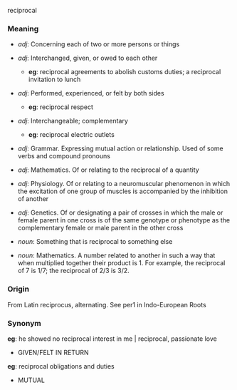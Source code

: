 reciprocal
### Meaning
+ _adj_: Concerning each of two or more persons or things
+ _adj_: Interchanged, given, or owed to each other
    + __eg__: reciprocal agreements to abolish customs duties; a reciprocal invitation to lunch
+ _adj_: Performed, experienced, or felt by both sides
    + __eg__: reciprocal respect
+ _adj_: Interchangeable; complementary
    + __eg__: reciprocal electric outlets
+ _adj_: Grammar. Expressing mutual action or relationship. Used of some verbs and compound pronouns
+ _adj_: Mathematics. Of or relating to the reciprocal of a quantity
+ _adj_: Physiology. Of or relating to a neuromuscular phenomenon in which the excitation of one group of muscles is accompanied by the inhibition of another
+ _adj_: Genetics. Of or designating a pair of crosses in which the male or female parent in one cross is of the same genotype or phenotype as the complementary female or male parent in the other cross

+ _noun_: Something that is reciprocal to something else
+ _noun_: Mathematics. A number related to another in such a way that when multiplied together their product is 1. For example, the reciprocal of 7 is 1/7; the reciprocal of 2/3 is 3/2.

### Origin

From Latin reciprocus, alternating. See per1 in Indo-European Roots

### Synonym

__eg__: he showed no reciprocal interest in me | reciprocal, passionate love

+ GIVEN/FELT IN RETURN

__eg__: reciprocal obligations and duties

+ MUTUAL


